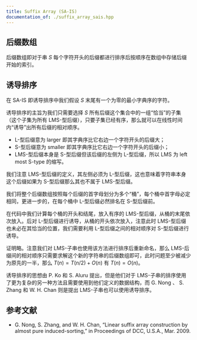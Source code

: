 ```yaml
---
title: Suffix Array (SA-IS)
documentation_of: ./suffix_array_sais.hpp
---
```


## 后缀数组

后缀数组即对于串 $S$ 每个字符开头的后缀都进行排序后按顺序在数组中存储后缀开始的索引。

## 诱导排序

在 SA-IS 即诱导排序中我们假设 $S$ 末尾有一个为零的最小字典序的字符。

诱导排序的主旨为我们只需要选择 $S$ 所有后缀这个集合中的一组“恰当”的子集（这个子集为所有 LMS-型后缀），只要子集已经有序，那么就可以在线性时间内“诱导”出所有后缀的相对顺序。

- L-型后缀意为 larger 即其字典序比它右边一个字符开头的后缀大；
- S-型后缀意为 smaller 即其字典序比它右边一个字符开头的后缀小；
- LMS-型后缀本身是 S-型后缀但该后缀的左侧为 L-型后缀，所以 LMS 为 left most S-type 的缩写。

我们注意 LMS-型后缀的定义，其左侧必须为 L-型后缀，这也意味着字符串本身这个后缀如果为 S-型后缀那么其也不属于 LMS-型后缀。

我们将整个后缀数组按照每个后缀的首字母划分为多个“桶”，每个桶中首字母必定相同，更进一步的，在每个桶中 L-型后缀必然排名在 S-型后缀前。

在代码中我们计算每个桶的开头和结尾，放入有序的 LMS-型后缀，从桶的末尾依次放入。后对 L-型后缀进行诱导，从桶的开头依次放入，注意此时 LMS-型后缀也未必在其恰当的位置，我们需要利用 L-型后缀之间的相对顺序对 S-型后缀进行诱导。

证明略。注意我们对 LMS-子串也使用该方法进行排序后重新命名，那么 LMS-后缀间的相对顺序只需要求解这个新的字符串的后缀数组即可，此时问题至少被减少为原先的一半，那么 $T(n)=T(n/2)+O(n)$ 有 $T(n)=O(n)$。

诱导排序的思想由 P. Ko 和 S. Aluru 提出，但是他们对于 LMS-子串的排序使用了更为复杂的另一种方法且需要使用到他们定义的数据结构，而 G. Nong 、 S. Zhang 和 W. H. Chan 则是提出 LMS-子串也可以使用诱导排序。

## 参考文献

- G. Nong, S. Zhang, and W. H. Chan, “Linear suffix array construction by almost pure induced-sorting,” in Proceedings of DCC, U.S.A., Mar. 2009.